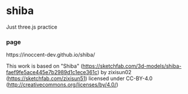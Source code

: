 # shiba
Just three.js practice

<h3>page</h3>
https://inoccent-dev.github.io/shiba/

This work is based on "Shiba" (https://sketchfab.com/3d-models/shiba-faef9fe5ace445e7b2989d1c1ece361c) by zixisun02 (https://sketchfab.com/zixisun51) licensed under CC-BY-4.0 (http://creativecommons.org/licenses/by/4.0/)
 
